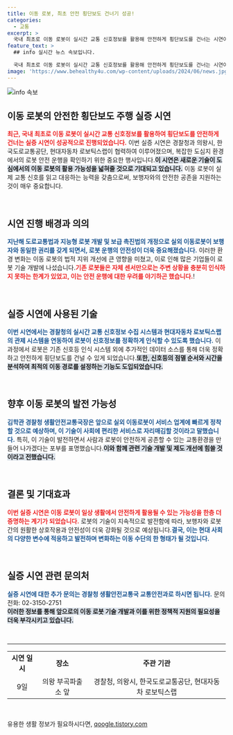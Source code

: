 ```yaml
---
title: 이동 로봇, 최초 안전 횡단보도 건너기 성공!
categories:
  - 교통
excerpt: >
  국내 최초로 이동 로봇이 실시간 교통 신호정보를 활용해 안전하게 횡단보도를 건너는 시연이 성공했습니다. 현대차와 경찰청이 협력해 로봇의 안전성과 효율성을 한층 끌어올린 이번 기술, 그 비밀을 파헤쳐봅니다!
feature_text: >
  ## info 실시간 뉴스 속보입니다.

  국내 최초로 이동 로봇이 실시간 교통 신호정보를 활용해 안전하게 횡단보도를 건너는 시연이 성공했습니다. 현대차와 경찰청이 협력해 로봇의 안전성과 효율성을 한층 끌어올린 이번 기술, 그 비밀을 파헤쳐봅니다!
image: 'https://www.behealthy4u.com/wp-content/uploads/2024/06/news.jpg'
---
```


<p><img src="https://www.behealthy4u.com/wp-content/uploads/2024/06/news.jpg" alt="info 속보" /></p>

<h2 data-ke-size="size26">이동 로봇의 안전한 횡단보도 주행 실증 시연</h2>

<p data-ke-size="size16"><b><span style="color: #ee2323;">최근, 국내 최초로 이동 로봇이 실시간 교통 신호정보를 활용하여 횡단보도를 안전하게 건너는 실증 시연이 성공적으로 진행되었습니다.</span></b> 이번 실증 시연은 경찰청과 의왕시, 한국도로교통공단, 현대자동차 로보틱스랩이 협력하여 이루어졌으며, 복잡한 도심지 환경에서의 로봇 안전 운행을 확인하기 위한 중요한 행사입니다.<b><span style="background-color: #21538527;">이 시연은 새로운 기술이 도심에서의 이동 로봇의 활용 가능성을 넓혀줄 것으로 기대되고 있습니다.</span></b> 이동 로봇이 실제 교통 신호를 읽고 대응하는 능력을 갖춤으로써, 보행자와의 안전한 공존을 지원하는 것이 매우 중요합니다.</p>

<p data-ke-size="size16">&nbsp;</p>

<h2 data-ke-size="size26">시연 진행 배경과 의의</h2>

<p data-ke-size="size16"><b><span style="color: #1a5490;">지난해 도로교통법과 지능형 로봇 개발 및 보급 촉진법의 개정으로 실외 이동로봇이 보행자와 동일한 권리를 갖게 되면서, 로봇 운행의 안전성이 더욱 중요해졌습니다.</span></b> 이러한 환경 변화는 이동 로봇의 법적 지위 개선에 큰 영향을 미쳤고, 이로 인해 많은 기업들이 로봇 기술 개발에 나섰습니다.<b><span style="color: #ee2323;">기존 로봇들은 자체 센서만으로는 주변 상황을 충분히 인식하지 못하는 한계가 있었고, 이는 안전 운행에 대한 우려를 야기하곤 했습니다.</span></b>!</p>

<p data-ke-size="size16">&nbsp;</p>

<h2 data-ke-size="size26">실증 시연에 사용된 기술</h2>

<p data-ke-size="size16"><b><span style="color: #1a5490;">이번 시연에서는 경찰청의 실시간 교통 신호정보 수집 시스템과 현대자동차 로보틱스랩의 관제 시스템을 연동하여 로봇이 신호정보를 정확하게 인식할 수 있도록 했습니다.</span></b> 이 과정에서 로봇은 기존 신호등 인식 시스템 외에 추가적인 데이터 소스를 통해 더욱 정확하고 안전하게 횡단보도를 건널 수 있게 되었습니다.<b><span style="background-color: #21538527;">또한, 신호등의 점멸 순서와 시간을 분석하여 최적의 이동 경로를 설정하는 기능도 도입되었습니다.</span></b></p>

<p data-ke-size="size16">&nbsp;</p>

<h2 data-ke-size="size26">향후 이동 로봇의 발전 가능성</h2>

<p data-ke-size="size16"><b><span style="color: #1a5490;">김학관 경찰청 생활안전교통국장은 앞으로 실외 이동로봇이 서비스 업계에 빠르게 정착할 것으로 예상하며, 이 기술이 사회에 편리한 서비스로 자리매김할 것이라고 말했습니다.</span></b> 특히, 이 기술이 발전하면서 사람과 로봇이 안전하게 공존할 수 있는 교통환경을 만들어 나가겠다는 포부를 표명했습니다.<b><span style="background-color: #21538527;">이와 함께 관련 기술 개발 및 제도 개선에 힘쓸 것이라고 전했습니다.</span></b></p>

<p data-ke-size="size16">&nbsp;</p>

<h2 data-ke-size="size26">결론 및 기대효과</h2>

<p data-ke-size="size16"><b><span style="color: #ee2323;">이번 실증 시연은 이동 로봇이 일상 생활에서 안전하게 활용될 수 있는 가능성을 한층 더 증명하는 계기가 되었습니다.</span></b> 로봇의 기술이 지속적으로 발전함에 따라, 보행자와 로봇 간의 원활한 상호작용과 안전성이 더욱 강화될 것으로 예상됩니다.<b><span style="color: #1a5490;">결국, 이는 현대 사회의 다양한 변수에 적응하고 발전하며 변화하는 이동 수단의 한 형태가 될 것입니다.</span></b></p>

<p data-ke-size="size16">&nbsp;</p>

<h2 data-ke-size="size26">실증 시연 관련 문의처</h2>

<p data-ke-size="size16"><b><span style="color: #1a5490;">실증 시연에 대한 추가 문의는 경찰청 생활안전교통국 교통안전과로 하시면 됩니다.</span></b> 문의 전화: 02-3150-2751<br/><b><span style="background-color: #21538527;">이러한 정보를 통해 앞으로의 이동 로봇 기술 개발과 이를 위한 정책적 지원의 필요성을 더욱 부각시키고 있습니다.</span></b></p>

<p data-ke-size="size16">&nbsp;</p>

<hr/>

<table style="width: 100%;">
    <tr>
        <td style="text-align: center; height: 17px;"><b>시연 일시</b></td>
        <td style="text-align: center; height: 17px;"><b>장소</b></td>
        <td style="text-align: center; height: 17px;"><b>주관 기관</b></td>
    </tr>
    <tr>
        <td style="text-align: center; height: 17px;">9일</td>
        <td style="text-align: center; height: 17px;">의왕 부곡파출소 앞</td>
        <td style="text-align: center; height: 17px;">경찰청, 의왕시, 한국도로교통공단, 현대자동차 로보틱스랩</td>
    </tr>
</table>

<p data-ke-size="size16">&nbsp;</p>
유용한 생활 정보가 필요하시다면, <a href="https://qoogle.tistory.com" rel="dofollow">qoogle.tistory.com</a>


